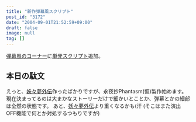 ```yaml
---
title: "新作弾幕風スクリプト"
post_id: "3172"
date: "2004-09-01T21:52:59+09:00"
draft: false
image: null
tag: []
---
```



[弾幕風のコーナー](/tag/danmakufu)に[単発スクリプト](/3171)追加。
## 本日の駄文
えっと、[妖々夢外伝](/touhou-pcb-g)作ったばかりですが、永夜抄Phantasm(仮)製作始めます。 現在決まってるのは大まかなストーリーだけで細かいとことか、弾幕とかの細部は全然の状態です。 あと、[妖々夢外伝](/touhou-pcb-g)より重くなるかも(汗 (そこはまた演出OFF機能で何とか対処するつもりですが)
